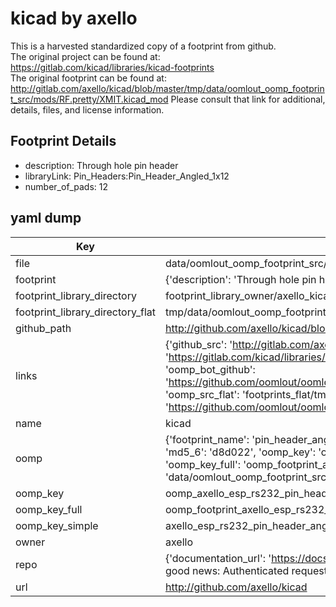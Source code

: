 # kicad by axello  
This is a harvested standardized copy of a footprint from github.  
The original project can be found at:  
https://gitlab.com/kicad/libraries/kicad-footprints  
The original footprint can be found at:
http://gitlab.com/axello/kicad/blob/master/tmp/data/oomlout_oomp_footprint_src/mods/RF.pretty/XMIT.kicad_mod
Please consult that link for additional, details, files, and license information.  
## Footprint Details
* description: Through hole pin header  
* libraryLink: Pin_Headers:Pin_Header_Angled_1x12  
* number_of_pads: 12  
## yaml dump  
| Key | Value |  
| --- | --- |  
| file | data/oomlout_oomp_footprint_src/kicad/mods/ESP-RS232.pretty/Pin_Header_Angled_1x12.kicad_mod |  
| footprint | {'description': 'Through hole pin header', 'libraryLink': 'Pin_Headers:Pin_Header_Angled_1x12', 'number_of_pads': 12} |  
| footprint_library_directory | footprint_library_owner/axello_kicad |  
| footprint_library_directory_flat | tmp/data/oomlout_oomp_footprint_src/footprints_flat/axello_esp_rs232_pin_header_angled_1x12/working |  
| github_path | http://github.com/axello/kicad/blob/master/tmp/data/oomlout_oomp_footprint_src/mods/ESP-RS232.pretty/Pin_Header_Angled_1x12.kicad_mod |  
| links | {'github_src': 'http://gitlab.com/axello/kicad/blob/master/tmp/data/oomlout_oomp_footprint_src/mods/RF.pretty/XMIT.kicad_mod', 'github_src_repo': 'https://gitlab.com/kicad/libraries/kicad-footprints', 'oomp_bot': 'tmp/data/oomlout_oomp_footprint_src/footprints/axello_esp_rs232_pin_header_angled_1x12/working', 'oomp_bot_github': 'https://github.com/oomlout/oomlout_oomp_footprint_bot/tree/main/tmp/data/oomlout_oomp_footprint_src/footprints/axello_esp_rs232_pin_header_angled_1x12/working', 'oomp_src_flat': 'footprints_flat/tmp/data/oomlout_oomp_footprint_src/footprints_flat/axello_esp_rs232_pin_header_angled_1x12/working', 'oomp_src_flat_github': 'https://github.com/oomlout/oomlout_oomp_footprint_src/tree/main/tmp/data/oomlout_oomp_footprint_src/footprints_flat/axello_esp_rs232_pin_header_angled_1x12/working'} |  
| name | kicad |  
| oomp | {'footprint_name': 'pin_header_angled_1x12', 'library_name': 'esp_rs232', 'md5': 'd8d0220e90915f90e50c073af60cc275', 'md5_10': 'd8d0220e90', 'md5_5': 'd8d02', 'md5_6': 'd8d022', 'oomp_key': 'oomp_axello_esp_rs232_pin_header_angled_1x12', 'oomp_key_extra': 'oomp_footprint_axello_esp_rs232_pin_header_angled_1x12', 'oomp_key_full': 'oomp_footprint_axello_esp_rs232_pin_header_angled_1x12_d8d022', 'oomp_key_simple': 'axello_esp_rs232_pin_header_angled_1x12', 'original_filename': 'data/oomlout_oomp_footprint_src/kicad/mods/ESP-RS232.pretty/Pin_Header_Angled_1x12.kicad_mod', 'owner_name': 'axello'} |  
| oomp_key | oomp_axello_esp_rs232_pin_header_angled_1x12 |  
| oomp_key_full | oomp_footprint_axello_esp_rs232_pin_header_angled_1x12 |  
| oomp_key_simple | axello_esp_rs232_pin_header_angled_1x12 |  
| owner | axello |  
| repo | {'documentation_url': 'https://docs.github.com/rest/overview/resources-in-the-rest-api#rate-limiting', 'message': "API rate limit exceeded for 84.66.142.224. (But here's the good news: Authenticated requests get a higher rate limit. Check out the documentation for more details.)"} |  
| url | http://github.com/axello/kicad |  

